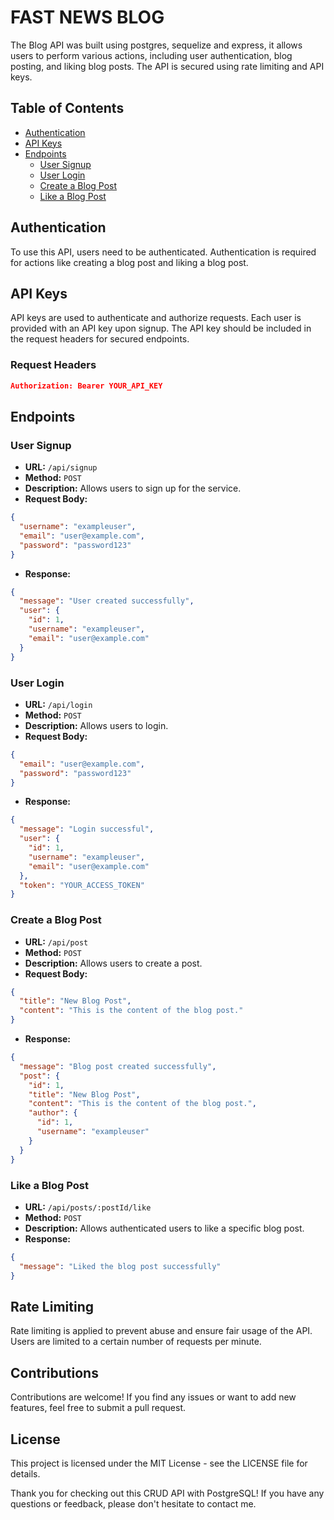 # FAST NEWS BLOG

The Blog API was built using postgres, sequelize and express, it allows users to perform various actions, including user authentication, blog posting, and liking blog posts. The API is secured using rate limiting and API keys.

## Table of Contents

- [Authentication](#authentication)
- [API Keys](#api-keys)
- [Endpoints](#endpoints)
  - [User Signup](#user-signup)
  - [User Login](#user-login)
  - [Create a Blog Post](#create-a-blog-post)
  - [Like a Blog Post](#like-a-blog-post)

## Authentication

To use this API, users need to be authenticated. Authentication is required for actions like creating a blog post and liking a blog post.

## API Keys

API keys are used to authenticate and authorize requests. Each user is provided with an API key upon signup. The API key should be included in the request headers for secured endpoints.

### Request Headers

```json
Authorization: Bearer YOUR_API_KEY
```

## Endpoints

### User Signup

- **URL:** `/api/signup`
- **Method:** `POST`
- **Description:** Allows users to sign up for the service.
- **Request Body:**

```json
{
  "username": "exampleuser",
  "email": "user@example.com",
  "password": "password123"
}
```

- **Response:**

```json
{
  "message": "User created successfully",
  "user": {
    "id": 1,
    "username": "exampleuser",
    "email": "user@example.com"
  }
}
```

### User Login

- **URL:** `/api/login`
- **Method:** `POST`
- **Description:** Allows users to login.
- **Request Body:**

```json
{
  "email": "user@example.com",
  "password": "password123"
}
```

- **Response:**

```json
{
  "message": "Login successful",
  "user": {
    "id": 1,
    "username": "exampleuser",
    "email": "user@example.com"
  },
  "token": "YOUR_ACCESS_TOKEN"
}
```

### Create a Blog Post

- **URL:** `/api/post`
- **Method:** `POST`
- **Description:** Allows users to create a post.
- **Request Body:**

```json
{
  "title": "New Blog Post",
  "content": "This is the content of the blog post."
}
```

- **Response:**

```json
{
  "message": "Blog post created successfully",
  "post": {
    "id": 1,
    "title": "New Blog Post",
    "content": "This is the content of the blog post.",
    "author": {
      "id": 1,
      "username": "exampleuser"
    }
  }
}
```

### Like a Blog Post

- **URL:** `/api/posts/:postId/like`
- **Method:** `POST`
- **Description:** Allows authenticated users to like a specific blog post.
- **Response:**

```json
{
  "message": "Liked the blog post successfully"
}
```

## Rate Limiting

Rate limiting is applied to prevent abuse and ensure fair usage of the API. Users are limited to a certain number of requests per minute.

## Contributions

Contributions are welcome! If you find any issues or want to add new features, feel free to submit a pull request.

## License

This project is licensed under the MIT License - see the LICENSE file for details.

Thank you for checking out this CRUD API with PostgreSQL! If you have any questions or feedback, please don't hesitate to contact me.
